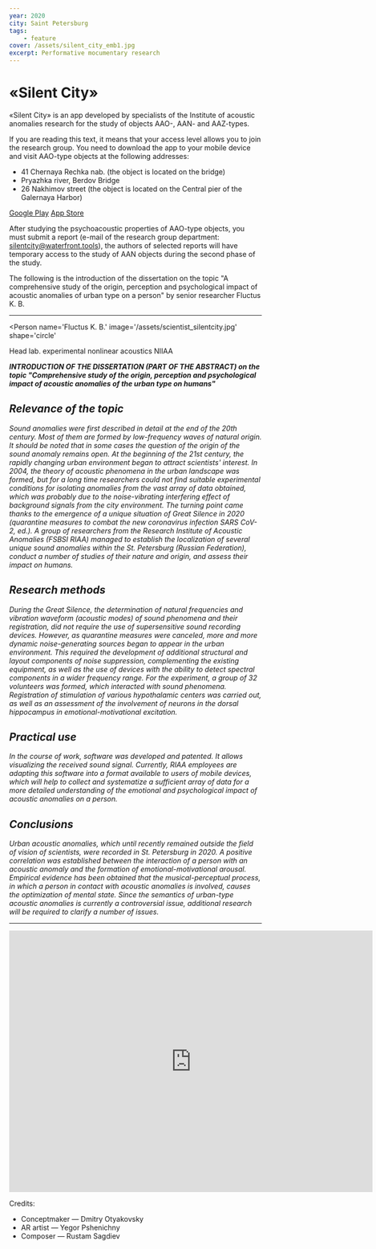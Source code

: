 ```yaml
---
year: 2020
city: Saint Petersburg
tags:
    - feature
cover: /assets/silent_city_emb1.jpg
excerpt: Performative mocumentary research
---
```


# «Silent City»

«Silent City» is an app developed by specialists of the Institute of acoustic anomalies research for the study of objects AAO-, AAN- and AAZ-types. 

If you are reading this text, it means that your access level allows you to join the research group. You need to download the app to your mobile device and visit AAO-type objects at the following addresses:
- 41 Chernaya Rechka nab. (the object is located on the bridge)
- Pryazhka river, Berdov Bridge
- 26 Nakhimov street (the object is located on the Central pier of the Galernaya Harbor)

[Google Play](https://play.google.com/store/apps/details?id=com.THEATRE_MAN.SILENTCITY)
[App Store](https://apps.apple.com/us/app/%D1%82%D0%B8%D1%85%D0%B8%D0%B9-%D0%B3%D0%BE%D1%80%D0%BE%D0%B4/id1527404472)

After studying the psychoacoustic properties of AAO-type objects, you must submit a report (e-mail of the research group department: silentcity@waterfront.tools), the authors of selected reports will have temporary access to the study of AAN objects during the second phase of the study.

The following is the introduction of the dissertation on the topic "A comprehensive study of the origin, perception and psychological impact of acoustic anomalies of urban type on a person" by senior researcher Fluctus K. B. 

***

<Person
    name='Fluctus K. B.'
    image='/assets/scientist_silentcity.jpg'
    shape='circle'
>
Head lab. experimental nonlinear acoustics NIIAA
</Person>

***INTRODUCTION OF THE DISSERTATION (PART OF THE ABSTRACT) on the topic "Comprehensive study of the origin, perception and psychological impact of acoustic anomalies of the urban type on humans"***

## *Relevance of the topic*
*Sound anomalies were first described in detail at the end of the 20th century. Most of them are formed by low-frequency waves of natural origin. It should be noted that in some cases the question of the origin of the sound anomaly remains open.
At the beginning of the 21st century, the rapidly changing urban environment began to attract scientists' interest. In 2004, the theory of acoustic phenomena in the urban landscape was formed, but for a long time researchers could not find suitable experimental conditions for isolating anomalies from the vast array of data obtained, which was probably due to the noise-vibrating interfering effect of background signals from the city environment. The turning point came thanks to the emergence of a unique situation of Great Silence in 2020 (quarantine measures to combat the new coronavirus infection SARS CoV-2, ed.). A group of researchers from the Research Institute of Acoustic Anomalies (FSBSI RIAA) managed to establish the localization of several unique sound anomalies within the St. Petersburg (Russian Federation), conduct a number of studies of their nature and origin, and assess their impact on humans.*

## *Research methods*
*During the Great Silence, the determination of natural frequencies and vibration waveform (acoustic modes) of sound phenomena and their registration, did not require the use of supersensitive sound recording devices. However, as quarantine measures were canceled, more and more dynamic noise-generating sources began to appear in the urban environment. This required the development of additional structural and layout components of noise suppression, complementing the existing equipment, as well as the use of devices with the ability to detect spectral components in a wider frequency range.
For the experiment, a group of 32 volunteers was formed, which interacted with sound phenomena. Registration of stimulation of various hypothalamic centers was carried out, as well as an assessment of the involvement of neurons in the dorsal hippocampus in emotional-motivational excitation.*

## *Practical use*
*In the course of work, software was developed and patented. It allows visualizing the received sound signal. Currently, RIAA employees are adapting this software into a format available to users of mobile devices, which will help to collect and systematize a sufficient array of data for a more detailed understanding of the emotional and psychological impact of acoustic anomalies on a person.*

## *Conclusions*
*Urban acoustic anomalies, which until recently remained outside the field of vision of scientists, were recorded in St. Petersburg in 2020. A positive correlation was established between the interaction of a person with an acoustic anomaly and the formation of emotional-motivational arousal. Empirical evidence has been obtained that the musical-perceptual process, in which a person in contact with acoustic anomalies is involved, causes the optimization of mental state. Since the semantics of urban-type acoustic anomalies is currently a controversial issue, additional research will be required to clarify a number of issues.*

***

<iframe width="725" height="521" src="https://www.youtube.com/embed/7-hPvJpMQyI" frameborder="0" allow="accelerometer; autoplay; encrypted-media; gyroscope; picture-in-picture" allowfullscreen></iframe>

Credits:
- Conceptmaker — Dmitry Otyakovsky
- AR artist — Yegor Pshenichny
- Composer — Rustam Sagdiev